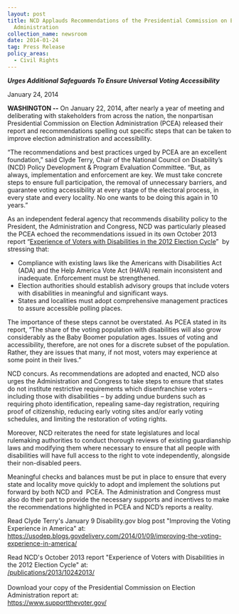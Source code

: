 ```yaml
---
layout: post
title: NCD Applauds Recommendations of the Presidential Commission on Election
  Administration
collection_name: newsroom
date: 2014-01-24
tag: Press Release
policy_areas:
  - Civil Rights
---
```

***Urges Additional Safeguards To Ensure Universal Voting Accessibility***

January 24, 2014

**WASHINGTON --** On January 22, 2014, after nearly a year of meeting and deliberating with stakeholders from across the nation, the nonpartisan Presidential Commission on Election Administration (PCEA) released their report and recommendations spelling out specific steps that can be taken to improve election administration and accessibility.

“The recommendations and best practices urged by PCEA are an excellent foundation,” said Clyde Terry, Chair of the National Council on Disability’s (NCD) Policy Development & Program Evaluation Committee. “But, as always, implementation and enforcement are key. We must take concrete steps to ensure full participation, the removal of unnecessary barriers, and guarantee voting accessibility at every stage of the electoral process, in every state and every locality. No one wants to be doing this again in 10 years.”

As an independent federal agency that recommends disability policy to the President, the Administration and Congress, NCD was particularly pleased the PCEA echoed the recommendations issued in its own October 2013 report “[Experience of Voters with Disabilities in the 2012 Election Cycle](https://www.ncd.gov/publications/2013/10242013/)”  by stressing that:

* Compliance with existing laws like the Americans with Disabilities Act (ADA) and the Help America Vote Act (HAVA) remain inconsistent and inadequate. Enforcement must be strengthened.
* Election authorities should establish advisory groups that include voters with disabilities in meaningful and significant ways.
* States and localities must adopt comprehensive management practices to assure accessible polling places.

The importance of these steps cannot be overstated. As PCEA stated in its report, “The share of the voting population with disabilities will also grow considerably as the Baby Boomer population ages. Issues of voting and accessibility, therefore, are not ones for a discrete subset of the population. Rather, they are issues that many, if not most, voters may experience at some point in their lives.”

NCD concurs. As recommendations are adopted and enacted, NCD also urges the Administration and Congress to take steps to ensure that states do not institute restrictive requirements which disenfranchise voters – including those with disabilities – by adding undue burdens such as requiring photo identification, repealing same-day registration, requiring proof of citizenship, reducing early voting sites and/or early voting schedules, and limiting the restoration of voting rights.

Moreover, NCD reiterates the need for state legislatures and local rulemaking authorities to conduct thorough reviews of existing guardianship laws and modifying them where necessary to ensure that all people with disabilities will have full access to the right to vote independently, alongside their non-disabled peers. 

Meaningful checks and balances must be put in place to ensure that every state and locality move quickly to adopt and implement the solutions put forward by both NCD and  PCEA. The Administration and Congress must also do their part to provide the necessary supports and incentives to make the recommendations highlighted in PCEA and NCD’s reports a reality.

Read Clyde Terry's January 9 Disability.gov blog post "Improving the Voting Experience in America" at:\
<https://usodep.blogs.govdelivery.com/2014/01/09/improving-the-voting-experience-in-america/>

Read NCD's October 2013 report "Experience of Voters with Disabilities in the 2012 Election Cycle" at:\
[/publications/2013/10242013/](https://www.ncd.gov/publications/2013/10242013/)\
 \
Download your copy of the Presidential Commission on Election Administration report at: \
<https://www.supportthevoter.gov/>